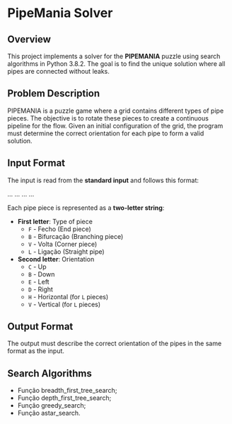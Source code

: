 # PipeMania Solver

## Overview

This project implements a solver for the **PIPEMANIA** puzzle using search algorithms in Python 3.8.2. The goal is to find the unique solution where all pipes are connected without leaks.

## Problem Description

PIPEMANIA is a puzzle game where a grid contains different types of pipe pieces. The objective is to rotate these pieces to create a continuous pipeline for the flow. Given an initial configuration of the grid, the program must determine the correct orientation for each pipe to form a valid solution.

## Input Format

The input is read from the **standard input** and follows this format:

<pipe-piece-l1c1> <pipe-piece-l1c2> ... <pipe-piece-l1cN> 
<pipe-piece-l2c1> <pipe-piece-l2c2> ... <pipe-piece-l2cN> 
... 
<pipe-piece-lNc1> <pipe-piece-lNc2> ... <pipe-piece-lNcN>


Each pipe piece is represented as a **two-letter string**:
- **First letter**: Type of piece  
  - `F` - Fecho (End piece)  
  - `B` - Bifurcação (Branching piece)  
  - `V` - Volta (Corner piece)  
  - `L` - Ligação (Straight pipe)  
- **Second letter**: Orientation  
  - `C` - Up  
  - `B` - Down  
  - `E` - Left  
  - `D` - Right  
  - `H` - Horizontal (for `L` pieces)  
  - `V` - Vertical (for `L` pieces)  


## Output Format

The output must describe the correct orientation of the pipes in the same format as the input.

## Search Algorithms 

- Função breadth_first_tree_search;
- Função depth_first_tree_search;
- Função greedy_search;
- Função astar_search.



